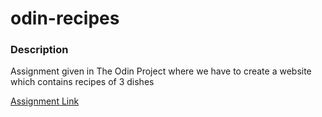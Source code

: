 # odin-recipes

### Description
Assignment given in The Odin Project where we have to create a website which contains recipes of 3 dishes

[Assignment Link](https://github.com/Tr1ckyPumpk1n/odin-recipes)